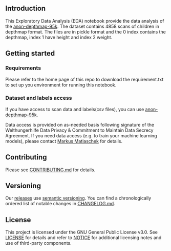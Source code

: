 

## Introduction

This Exploratory Data Analysis (EDA) notebook provide the data analysis of the [anon-depthmap-95k](https://ml.azure.com/dataset/anon-depthmap-95k/latest/details?wsid=/subscriptions/9b82ecea-6780-4b85-8acf-d27d79028f07/resourceGroups/cgm-ml-prod/providers/Microsoft.MachineLearningServices/workspaces/cgm-azureml-prod&tid=006dabd7-456d-465b-a87f-f7d557e319c8). The dataset contains 4858 scans of children in depthmap format. The files are in pickle format and the 0 index contains the depthmap, index 1 have height and index 2 weight.  

## Getting started

### Requirements

Please refer to the home page of this repo to download the requirement.txt to set up you environment for running this notebook.

### Dataset and labels access

If you have access to scan data and labels(csv files), you can use [anon-depthmap-95k](https://ml.azure.com/dataset/anon-depthmap-95k/latest/details?wsid=/subscriptions/9b82ecea-6780-4b85-8acf-d27d79028f07/resourceGroups/cgm-ml-prod/providers/Microsoft.MachineLearningServices/workspaces/cgm-azureml-prod&tid=006dabd7-456d-465b-a87f-f7d557e319c8).

Data access is provided on as-needed basis following signature of the Welthungerhilfe Data Privacy & Commitment to
Maintain Data Secrecy Agreement. If you need data access (e.g. to train your machine learning models),
please contact [Markus Matiaschek](mailto:info@childgrowthmonitor.org) for details.

## Contributing

Please see [CONTRIBUTING.md](CONTRIBUTING.md) for details.

## Versioning

Our [releases](https://github.com/Welthungerhilfe/cgm-ml/releases) use [semantic versioning](http://semver.org). You can find a chronologically ordered list of notable changes in [CHANGELOG.md](CHANGELOG.md).

## License

This project is licensed under the GNU General Public License v3.0. See [LICENSE](LICENSE) for details and refer to [NOTICE](NOTICE) for additional licensing notes and use of third-party components.
